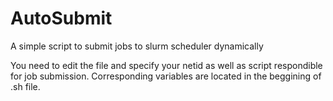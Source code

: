 # AutoSubmit
A simple script to submit jobs to slurm scheduler dynamically

You need to edit the file and specify your netid as well as script respondible for job submission. Corresponding variables are located in the beggining of .sh file. 
